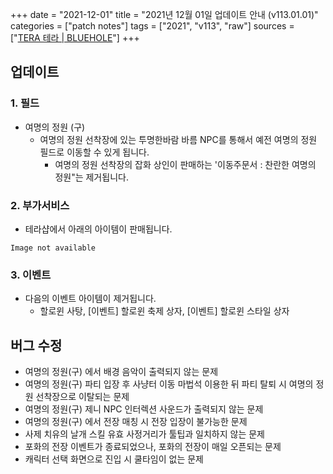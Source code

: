 +++
date = "2021-12-01"
title = "2021년 12월 01일 업데이트 안내 (v113.01.01)"
categories = ["patch notes"]
tags = ["2021", "v113", "raw"]
sources = ["[TERA 테라 | BLUEHOLE](https://playtera.co.kr/news/updates/731)"]
+++

## 업데이트

### **1.** 필드
- 여명의 정원 (구)
  - 여명의 정원 선착장에 있는 투명한바람 바름 NPC를 통해서 예전 여명의 정원 필드로 이동할 수 있게 됩니다.
    - 여명의 정원 선착장의 잡화 상인이 판매하는 '이동주문서 : 찬란한 여명의 정원"는 제거됩니다.

### **2.** 부가서비스
- 테라샵에서 아래의 아이템이 판매됩니다.

`Image not available`

### **3.** 이벤트
- 다음의 이벤트 아이템이 제거됩니다.
  - 할로윈 사탕, [이벤트] 할로윈 축제 상자, [이벤트] 할로윈 스타일 상자

## 버그 수정

- 여명의 정원(구) 에서 배경 음악이 출력되지 않는 문제
- 여명의 정원(구) 파티 입장 후 사냥터 이동 마법석 이용한 뒤 파티 탈퇴 시 여명의 정원 선착장으로 이탈되는 문제
- 여명의 정원(구) 제니 NPC 인터렉션 사운드가 출력되지 않는 문제
- 여명의 정원(구) 에서 전장 매칭 시 전장 입장이 불가능한 문제
- 사제 치유의 날개 스킬 유효 사정거리가 툴팁과 일치하지 않는 문제
- 포화의 전장 이벤트가 종료되었으나, 포화의 전장이 매일 오픈되는 문제
- 캐릭터 선택 화면으로 진입 시 쿨타임이 없는 문제
